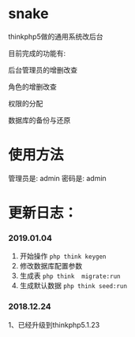 # snake
thinkphp5做的通用系统改后台

目前完成的功能有:

后台管理员的增删改查

角色的增删改查

权限的分配

数据库的备份与还原

# 使用方法

管理员是: admin
密码是: admin

# 更新日志：  
### 2019.01.04
1. 开始操作 `php think keygen`
2. 修改数据库配置参数
2. 生成表 `php think  migrate:run`
3. 生成默认数据 `php think seed:run`

### 2018.12.24
1、已经升级到thinkphp5.1.23

